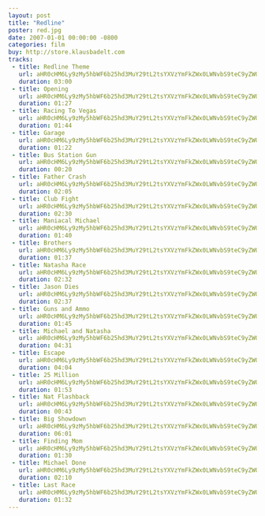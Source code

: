 ```yaml
---
layout: post
title: "Redline"
poster: red.jpg
date: 2007-01-01 00:00:00 -0800
categories: film
buy: http://store.klausbadelt.com
tracks:
 - title: Redline Theme
   url: aHR0cHM6Ly9zMy5hbWF6b25hd3MuY29tL2tsYXVzYmFkZWx0LWNvbS9teC9yZWQvMDEgUmVkbGluZSBUaGVtZS5tcDM=
   duration: 03:00
 - title: Opening
   url: aHR0cHM6Ly9zMy5hbWF6b25hd3MuY29tL2tsYXVzYmFkZWx0LWNvbS9teC9yZWQvMDIgT3BlbmluZy5tcDM=
   duration: 01:27
 - title: Racing To Vegas
   url: aHR0cHM6Ly9zMy5hbWF6b25hd3MuY29tL2tsYXVzYmFkZWx0LWNvbS9teC9yZWQvMDMgUmFjaW5nIFRvIFZlZ2FzLm1wMw==
   duration: 01:44
 - title: Garage
   url: aHR0cHM6Ly9zMy5hbWF6b25hd3MuY29tL2tsYXVzYmFkZWx0LWNvbS9teC9yZWQvMDQgR2FyYWdlLm1wMw==
   duration: 01:22
 - title: Bus Station Gun
   url: aHR0cHM6Ly9zMy5hbWF6b25hd3MuY29tL2tsYXVzYmFkZWx0LWNvbS9teC9yZWQvMDUgQnVzIFN0YXRpb24gR3VuLm1wMw==
   duration: 00:20
 - title: Father Crash
   url: aHR0cHM6Ly9zMy5hbWF6b25hd3MuY29tL2tsYXVzYmFkZWx0LWNvbS9teC9yZWQvMDYgRmF0aGVyIENyYXNoLm1wMw==
   duration: 02:05
 - title: Club Fight
   url: aHR0cHM6Ly9zMy5hbWF6b25hd3MuY29tL2tsYXVzYmFkZWx0LWNvbS9teC9yZWQvMDcgQ2x1YiBGaWdodC5tcDM=
   duration: 02:30
 - title: Maniacal Michael
   url: aHR0cHM6Ly9zMy5hbWF6b25hd3MuY29tL2tsYXVzYmFkZWx0LWNvbS9teC9yZWQvMDggTWFuaWFjYWwgTWljaGFlbC5tcDM=
   duration: 01:40
 - title: Brothers
   url: aHR0cHM6Ly9zMy5hbWF6b25hd3MuY29tL2tsYXVzYmFkZWx0LWNvbS9teC9yZWQvMDkgQnJvdGhlcnMubXAz
   duration: 01:37
 - title: Natasha Race
   url: aHR0cHM6Ly9zMy5hbWF6b25hd3MuY29tL2tsYXVzYmFkZWx0LWNvbS9teC9yZWQvMTAgTmF0YXNoYSBSYWNlLm1wMw==
   duration: 02:32
 - title: Jason Dies
   url: aHR0cHM6Ly9zMy5hbWF6b25hd3MuY29tL2tsYXVzYmFkZWx0LWNvbS9teC9yZWQvMTEgSmFzb24gRGllcy5tcDM=
   duration: 02:37
 - title: Guns and Ammo
   url: aHR0cHM6Ly9zMy5hbWF6b25hd3MuY29tL2tsYXVzYmFkZWx0LWNvbS9teC9yZWQvMTIgR3VucyBhbmQgQW1tby5tcDM=
   duration: 01:45
 - title: Michael and Natasha
   url: aHR0cHM6Ly9zMy5hbWF6b25hd3MuY29tL2tsYXVzYmFkZWx0LWNvbS9teC9yZWQvMTMgTWljaGFlbCBhbmQgTmF0YXNoYS5tcDM=
   duration: 04:31
 - title: Escape
   url: aHR0cHM6Ly9zMy5hbWF6b25hd3MuY29tL2tsYXVzYmFkZWx0LWNvbS9teC9yZWQvMTQgRXNjYXBlLm1wMw==
   duration: 04:04
 - title: 25 Million
   url: aHR0cHM6Ly9zMy5hbWF6b25hd3MuY29tL2tsYXVzYmFkZWx0LWNvbS9teC9yZWQvMTUgMjUgTWlsbGlvbi5tcDM=
   duration: 01:53
 - title: Nat Flashback
   url: aHR0cHM6Ly9zMy5hbWF6b25hd3MuY29tL2tsYXVzYmFkZWx0LWNvbS9teC9yZWQvMTYgTmF0IEZsYXNoYmFjay5tcDM=
   duration: 00:43
 - title: Big Showdown
   url: aHR0cHM6Ly9zMy5hbWF6b25hd3MuY29tL2tsYXVzYmFkZWx0LWNvbS9teC9yZWQvMTcgQmlnIFNob3dkb3duLm1wMw==
   duration: 06:01
 - title: Finding Mom
   url: aHR0cHM6Ly9zMy5hbWF6b25hd3MuY29tL2tsYXVzYmFkZWx0LWNvbS9teC9yZWQvMTggRmluZGluZyBNb20ubXAz
   duration: 01:30
 - title: Michael Done
   url: aHR0cHM6Ly9zMy5hbWF6b25hd3MuY29tL2tsYXVzYmFkZWx0LWNvbS9teC9yZWQvMTkgTWljaGFlbCBEb25lLm1wMw==
   duration: 02:10
 - title: Last Race
   url: aHR0cHM6Ly9zMy5hbWF6b25hd3MuY29tL2tsYXVzYmFkZWx0LWNvbS9teC9yZWQvMjAgTGFzdCBSYWNlLm1wMw==
   duration: 01:32
---
```


